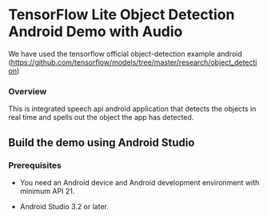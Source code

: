 # TensorFlow Lite Object Detection Android Demo with Audio

We have used the tensorflow official object-detection example android (https://github.com/tensorflow/models/tree/master/research/object_detection)

### Overview

This is integrated speech api android application that detects the objects in real 
time and spells out the object the app has detected.

## Build the demo using Android Studio

### Prerequisites

*   You need an Android device and Android development environment with minimum
    API 21.

*   Android Studio 3.2 or later.






